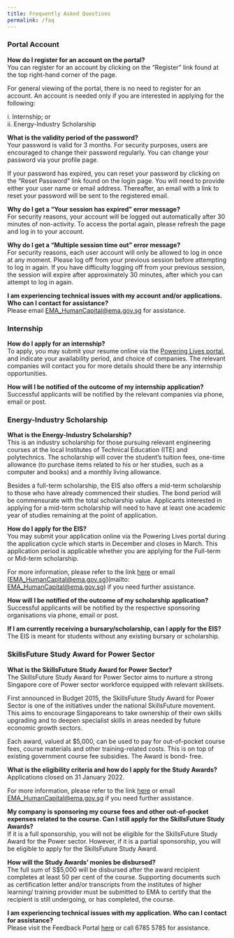 ```yaml
---
title: Frequently Asked Questions
permalink: /faq
---
```


### Portal Account 
**How do I register for an account on the portal?**  
You can register for an account by clicking on the “Register” link found at the top right-hand corner of the page.

For general viewing of the portal, there is no need to register for an account. An account is needed only if you are interested in applying for the following:

i. Internship; or  
ii. Energy-Industry Scholarship  


 
**What is the validity period of the password?**  
Your password is valid for 3 months. For security purposes, users are encouraged to change their password regularly. You can change your password via your profile page.

If your password has expired, you can reset your password by clicking on the “Reset Password” link found on the login page. You will need to provide either your user name or email address. Thereafter, an email with a link to reset your password will be sent to the registered email.


 
**Why do I get a “Your session has expired” error message?**  
For security reasons, your account will be logged out automatically after 30 minutes of non-activity. To access the portal again, please refresh the page and log in to your account.


 
**Why do I get a “Multiple session time out” error message?**  
For security reasons, each user account will only be allowed to log in once at any moment. Please log off from your previous session before attempting to log in again. If you have difficulty logging off from your previous session, the session will expire after approximately 30 minutes, after which you can attempt to log in again.


 
**I am experiencing technical issues with my account and/or applications. Who can I contact for assistance?**  
Please email [EMA_HumanCapital@ema.gov.sg](mailto:EMA_HumanCapital@ema.gov.sg) for assistance.


### Internship
**How do I apply for an internship?**  
To apply, you may submit your resume online via the <a href="/programmes/internships" target="_blank">Powering Lives portal</a>, and indicate your availability period, and choice of companies. The relevant companies will contact you for more details should there be any internship opportunities.


 
**How will I be notified of the outcome of my internship application?**  
Successful applicants will be notified by the relevant companies via phone, email or post.


### Energy-Industry Scholarship  
**What is the Energy-Industry Scholarship?**  
This is an industry scholarship for those pursuing relevant engineering courses at the local Institutes of Technical Education (ITE) and polytechnics. The scholarship will cover the student’s tuition fees, one-time allowance (to purchase items related to his or her studies, such as a computer and books) and a monthly living allowance.

Besides a full-term scholarship, the EIS also offers a mid-term scholarship to those who have already commenced their studies. The bond period will be commensurate with the total scholarship value. Applicants interested in applying for a mid-term scholarship will need to have at least one academic year of studies remaining at the point of application.

 
 
**How do I apply for the EIS?**  
You may submit your application online via the Powering Lives portal during the application cycle which starts in December and closes in March. This application period is applicable whether you are applying for the Full-term or Mid-term scholarship.

For more information, please refer to the link <a href="/scholarships-awards/students/eis" target="_blank">here</a> or email [EMA_HumanCapital@ema.gov.sg](mailto: EMA_HumanCapital@ema.gov.sg) if you need further assistance.


 
**How will I be notified of the outcome of my scholarship application?**  
Successful applicants will be notified by the respective sponsoring organisations via phone, email or post.


 
**If I am currently receiving a bursary/scholarship, can I apply for the EIS?**  
The EIS is meant for students without any existing bursary or scholarship.


### SkillsFuture Study Award for Power Sector
**What is the SkillsFuture Study Award for Power Sector?**  
The SkillsFuture Study Award for Power Sector aims to nurture a strong Singapore core of Power sector workforce equipped with relevant skillsets.

First announced in Budget 2015, the SkillsFuture Study Award for Power Sector is one of the initiatives under the national SkillsFuture movement. This aims to encourage Singaporeans to take ownership of their own skills upgrading and to deepen specialist skills in areas needed by future economic growth sectors.

Each award, valued at $5,000, can be used to pay for out-of-pocket course fees, course materials and other training-related costs. This is on top of existing government course fee subsidies. The Award is bond- free.


**What is the eligibility criteria and how do I apply for the Study Awards?**  
Applications closed on 31 January 2022.

For more information, please refer to the link <a href="https://www.skillsfuture.gov.sg/studyawards/power/faq/" target="_blank">here</a> or email [EMA_HumanCapital@ema.gov.sg](mailto:EMA_HumanCapital@ema.gov.sg) if you need further assistance.


 
**My company is sponsoring my course fees and other out-of-pocket expenses related to the course. Can I still apply for the SkillsFuture Study Awards?**  
If it is a full sponsorship, you will not be eligible for the SkillsFuture Study Award for the Power sector. However, if it is a partial sponsorship, you will be eligible to apply for the SkillsFuture Study Award.


 
**How will the Study Awards’ monies be disbursed?**  
The full sum of S$5,000 will be disbursed after the award recipient completes at least 50 per cent of the course. Supporting documents such as certification letter and/or transcripts from the institutes of higher learning/ training provider must be submitted to EMA to certify that the recipient is still undergoing, or has completed, the course.


 
**I am experiencing technical issues with my application. Who can I contact for assistance?**  
Please visit the Feedback Portal <a href="https://portal.ssg-wsg.gov.sg/feedback" target="_blank">here</a> or call 6785 5785 for assistance.
